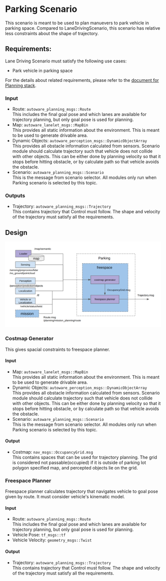 # Parking Scenario
This scenario is meant to be used to plan manuevers to park vehicle in parking space. Compared to LaneDrivingScenario, this scenario has relative less constraints about the shape of trajectory.

## Requirements:
Lane Driving Scenario must satisfy the following use cases:
* Park vehicle in parking space

For the details about related requirements, please refer to the [document for Planning stack](/design/Planning/Planning.md).


### Input
- Route: `autoware_planning_msgs::Route` <br> This includes the final goal pose and which lanes are available for trajectory planning, but only goal pose is used for planning.
- Map: `autoware_lanelet_msgs::MapBin` <br> This provides all static information about the environment. This is meant to be used to generate drivable area.
- Dynamic Objects: `autoware_perception_msgs::DynamicObjectArray` <br> This provides all obstacle information calculated from sensors. Scenario module should calculate trajectory such that vehicle does not collide with other objects. This can be either done by planning velocity so that it stops before hitting obstacle, or by calculate path so that vehicle avoids the obstacle.
- Scenario: `autoware_planning_msgs::Scenario` <br> This is the message from scenario selector. All modules only run when Parking scenario is selected by this topic.

### Outputs
- Trajectory: `autoware_planning_msgs::Trajectory` <br> This contains trajectory that Control must follow. The shape and velocity of the trajectory must satisfy all the requirements.

## Design
![ParkingScenario.png](/design/img/ParkingScenario.png)

### Costmap Generator
This gives spacial constraints to freespace planner.
#### Input
- Map: `autoware_lanelet_msgs::MapBin` <br> This provides all static information about the environment. This is meant to be used to generate drivable area.
- Dynamic Objects: `autoware_perception_msgs::DynamicObjectArray` <br> This provides all obstacle information calculated from sensors. Scenario module should calculate trajectory such that vehicle does not collide with other objects. This can be either done by planning velocity so that it stops before hitting obstacle, or by calculate path so that vehicle avoids the obstacle.
- Scenario: `autoware_planning_msgs::Scenario` <br> This is the message from scenario selector. All modules only run when Parking scenario is selected by this topic.

#### Output
* Costmap: `nav_msgs::OccupancyGrid.msg`<br> This contains spaces that can be used for trajectory planning. The grid is considered not passable(occupied) if it is outside of parking lot polygon specified map, and percepted objects lie on the grid.

### Freespace Planner
Freespace planner calculates trajectory that navigates vehicle to goal pose given by route. It must consider vehicle's kinematic model.

#### Input
- Route: `autoware_planning_msgs::Route` <br> This includes the final goal pose and which lanes are available for trajectory planning, but only goal pose is used for planning.
- Vehicle Pose: `tf_msgs::tf`
- Vehicle Velocity: `geometry_msgs::Twist`

#### Output
- Trajectory: `autoware_planning_msgs::Trajectory` <br> This contains trajectory that Control must follow. The shape and velocity of the trajectory must satisfy all the requirements.
